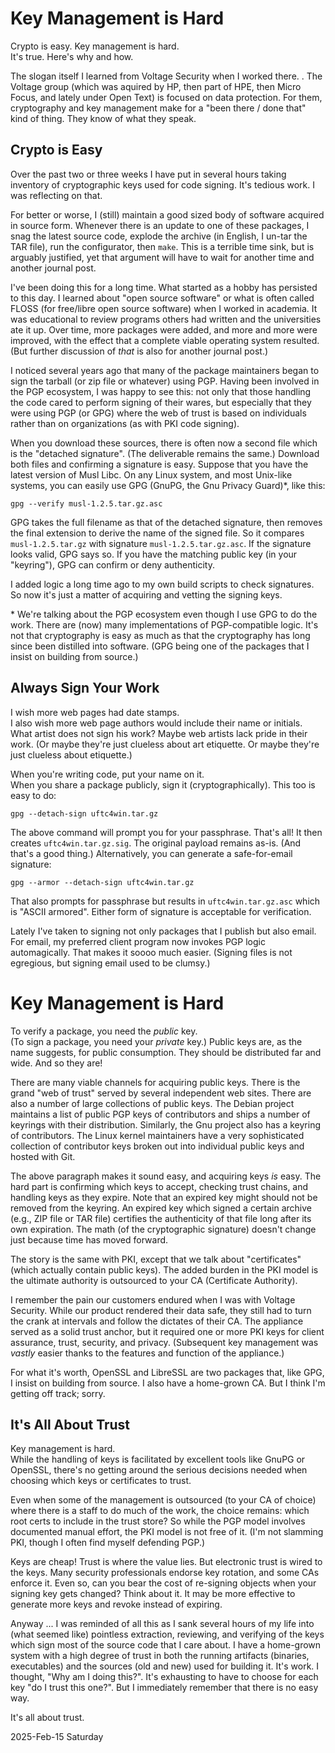 # Key Management is Hard

Crypto is easy.
Key management is hard. <br/>
It's true. Here's why and how.

The slogan itself I learned from Voltage Security when I worked there.
									.
The Voltage group (which was aquired by HP, then part of HPE, then Micro
Focus, and lately under Open Text) is focused on data protection. For them,
cryptography and key management make for a "been there / done that"
kind of thing. They know of what they speak.

## Crypto is Easy

Over the past two or three weeks
I have put in several hours taking inventory of cryptographic keys
used for code signing. It's tedious work. I was reflecting on that.

For better or worse, I (still) maintain a good sized body of software
acquired in source form. Whenever there is an update to one of these
packages, I snag the latest source code, explode the archive (in English,
I un-tar the TAR file), run the configurator, then `make`.
This is a terrible time sink, but is arguably justified, yet that
argument will have to wait for another time and another journal post.

I've been doing this for a long time.
What started as a hobby has persisted to this day.
I learned about "open source software" or what is often called FLOSS
(for free/libre open source software) when I worked in academia.
It was educational to review programs others had written and the
universities ate it up. Over time, more packages were added,
and more and more were improved, with the effect that a complete
viable operating system resulted. (But further discussion of *that*
is also for another journal post.)

I noticed several years ago that many of the package maintainers
began to sign the tarball (or zip file or whatever) using PGP.
Having been involved in the PGP ecosystem, I was happy to see this:
not only that those handling the code cared to perform signing of
their wares, but especially that they were using PGP (or GPG) where
the web of trust is based on individuals rather than on organizations
(as with PKI code signing).

When you download these sources, there is often now a second file
which is the "detached signature". (The deliverable remains the same.)
Download both files and confirming a signature is easy.
Suppose that you have the latest version of Musl Libc.
On any Linux system, and most Unix-like systems, you can easily use
GPG (GnuPG, the Gnu Privacy Guard)\*, like this:

    gpg --verify musl-1.2.5.tar.gz.asc

GPG takes the full filename as that of the detached signature,
then removes the final extension to derive the name of the signed file.
So it compares `musl-1.2.5.tar.gz` with signature `musl-1.2.5.tar.gz.asc`.
If the signature looks valid, GPG says so. If you have the matching
public key (in your "keyring"), GPG can confirm or deny authenticity.

I added logic a long time ago to my own build scripts to check signatures.
So now it's just a matter of acquiring and vetting the signing keys.

\* We're talking about the PGP ecosystem even though I use GPG to do
the work. There are (now) many implementations of PGP-compatible logic.
It's not that cryptography is easy as much as that the cryptography
has long since been distilled into software. (GPG being one of the
packages that I insist on building from source.)

## Always Sign Your Work

I wish more web pages had date stamps. <br/>
I also wish more web page authors would include their name or initials. <br/>
What artist does not sign his work? Maybe web artists lack pride in
their work. (Or maybe they're just clueless about art etiquette.
Or maybe they're just clueless about etiquette.)

When you're writing code, put your name on it. <br/>
When you share a package publicly, sign it (cryptographically).
This too is easy to do:

    gpg --detach-sign uftc4win.tar.gz

The above command will prompt you for your passphrase. That's all!
It then creates `uftc4win.tar.gz.sig`. The original payload remains as-is.
(And that's a good thing.) Alternatively, you can generate a safe-for-email
signature:

    gpg --armor --detach-sign uftc4win.tar.gz

That also prompts for passphrase but results in `uftc4win.tar.gz.asc`
which is "ASCII armored". Either form of signature is acceptable
for verification.

Lately I've taken to signing not only packages that I publish
but also email. For email, my preferred client program now invokes
PGP logic automagically. That makes it soooo much easier.
(Signing files is not egregious, but signing email used to be clumsy.)

# Key Management is Hard

To verify a package, you need the *public* key. <br/>
(To sign a package, you need your *private* key.)
Public keys are, as the name suggests, for public consumption.
They should be distributed far and wide. And so they are!

There are many viable channels for acquiring public keys.
There is the grand "web of trust" served by several independent
web sites. There are also a number of large collections of public keys.
The Debian project maintains a list of public PGP keys of contributors
and ships a number of keyrings with their distribution. Similarly,
the Gnu project also has a keyring of contributors. The Linux kernel
maintainers have a very sophisticated collection of contributor keys
broken out into individual public keys and hosted with Git.

The above paragraph makes it sound easy, and acquiring keys *is* easy.
The hard part is confirming which keys to accept, checking trust chains,
and handling keys as they expire. Note that an expired key might should
not be removed from the keyring. An expired key which signed a certain
archive (e.g., ZIP file or TAR file) certifies the authenticity of
that file long after its own expiration. The math (of the cryptographic
signature) doesn't change just because time has moved forward.

The story is the same with PKI, except that we talk about "certificates"
(which actually contain public keys). The added burden in the PKI model
is the ultimate authority is outsourced to your CA (Certificate Authority).

I remember the pain our customers endured when I was with Voltage Security.
While our product rendered their data safe, they still had to turn the crank
at intervals and follow the dictates of their CA. The appliance served
as a solid trust anchor, but it required one or more PKI keys for client
assurance, trust, security, and privacy. (Subsequent key management was
*vastly* easier thanks to the features and function of the appliance.)

For what it's worth, OpenSSL and LibreSSL are two packages that,
like GPG, I insist on building from source. I also have a home-grown CA.
But I think I'm getting off track; sorry.

## It's All About Trust

Key management is hard. <br/>
While the handling of keys is facilitated by excellent tools like
GnuPG or OpenSSL, there's no getting around the serious decisions needed
when choosing which keys or certificates to trust.

Even when some of the management is outsourced (to your CA of choice)
where there is a staff to do much of the work, the choice remains:
which root certs to include in the trust store? So while the PGP model
involves documented manual effort, the PKI model is not free of it.
(I'm not slamming PKI, though I often find myself defending PGP.)

Keys are cheap! Trust is where the value lies.
But electronic trust is wired to the keys. Many security professionals
endorse key rotation, and some CAs enforce it. Even so, can you bear
the cost of re-signing objects when your signing key gets changed?
Think about it. It may be more effective to generate more keys
and revoke instead of expiring.

Anyway ... I was reminded of all this as I sank several hours of my life
into (what seemed like) pointless extraction, reviewing, and verifying
of the keys which sign most of the source code that I care about.
I have a home-grown system with a high degree of trust in both the
running artifacts (binaries, executables) and the sources (old and new)
used for building it. It's work. I thought, "Why am I doing this?".
It's exhausting to have to choose for each key "do I trust this one?".
But I immediately remember that there is no easy way.

It's all about trust.

2025-Feb-15 Saturday


